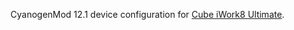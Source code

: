 CyanogenMod 12.1 device configuration for [Cube iWork8 Ultimate](http://www.modaco.com/forums/topic/377300-cyanogenmod-121/).
